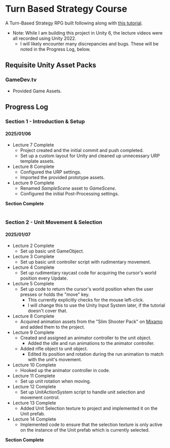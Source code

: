 # Turn Based Strategy Course
A Turn-Based Strategy RPG built following along with [this tutorial](https://www.gamedev.tv/courses/unity-turn-based-strategy).
- Note: While I am building this project in Unity 6, the lecture videos were all recorded using Unity 2022.
  - I will likely encounter many discrepancies and bugs. These will be noted in the Progress Log, below.

## Requisite Unity Asset Packs
### GameDev.tv
- Provided Game Assets.

## Progress Log
### Section 1 - Introduction & Setup
#### 2025/01/06
- Lecture 7 Complete
  - Project created and the initial commit and push completed.
  - Set up a custom layout for Unity and cleaned up unnecessary URP template assets.
- Lecture 8 Complete
  - Configured the URP settings.
  - Imported the provided prototype assets.
- Lecture 9 Complete
  - Renamed <i>SampleScene</i> asset to <i>GameScene</i>.
  - Configured the initial Post-Processing settings.

<b>Section Complete</b>
<br>
<br>

### Section 2 - Unit Movement & Selection
#### 2025/01/07
- Lecture 2 Complete
  - Set up basic unit GameObject.
- Lecture 3 Complete
  - Set up basic unit controller script with rudimentary movement.
- Lecture 4 Complete
  - Set up rudimentary raycast code for acquiring the cursor's world position every Update.
- Lecture 5 Complete
  - Set up code to return the cursor's world position when the user presses or holds the "move" key.
    - This currently explicitly checks for the mouse left-click.
    - I will change this to use the Unity Input System later, if the tutorial doesn't cover that.
- Lecture 8 Complete
  - Acquired animation assets from the "Slim Shooter Pack" on [Mixamo](www.mixamo.com) and added them to the project.
- Lecture 9 Complete
  - Created and assigned an animator controller to the unit object.
    - Added the idle and run animations to the animator controller.
  - Added rifle object to unit object.
    - Edited its position and rotation during the run animation to match with the unit's movement.
- Lecture 10 Complete
  - Hooked up the animator controller in code.
- Lecture 11 Complete
  - Set up unit rotation when moving.
- Lecture 12 Complete
  - Set up UnitActionSystem script to handle unit selection and movement control.
- Lecture 13 Complete
  - Added Unit Selection texture to project and implemented it on the Unit prefab.
- Lecture 14 Complete
  - Implemented code to ensure that the selection texture is only active on the instance of the Unit prefab which is currently selected.

<b>Section Complete</b>
<br>
<br>

